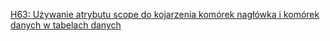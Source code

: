 [H63: Używanie atrybutu scope do kojarzenia komórek nagłówka i komórek danych w tabelach danych](https://www.w3.org/TR/WCAG20-TECHS/H63.html)